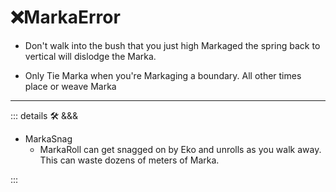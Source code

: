 # ❌<move>MarkaError</move>

- Don't walk into the bush that you just high Markaged the spring back to vertical will dislodge the Marka.

- Only Tie Marka when you're Markaging a boundary. All other times place or weave Marka

---

<!-- =================================================== -->
<!-- =================================================== -->
<!-- =================================================== -->
<!-- =================================================== -->
<!-- =================================================== -->
::: details 🛠 <dev>&&&</dev>

- MarkaSnag
    - MarkaRoll can get snagged on by Eko and unrolls as you walk away. This can waste dozens of meters of Marka.

:::
